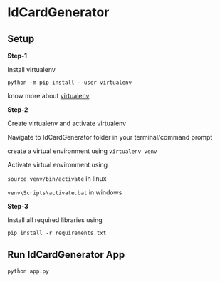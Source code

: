 # IdCardGenerator

## Setup

**Step-1**

Install virtualenv

`python -m pip install --user virtualenv`

know more about [virtualenv](https://docs.python.org/3/tutorial/venv.html)

**Step-2**

Create virtualenv and activate virtualenv

Navigate to IdCardGenerator folder in your terminal/command prompt

create a virtual environment using 
`virtualenv venv`

Activate virtual environment using

`source venv/bin/activate` in linux 

`venv\Scripts\activate.bat` in windows


**Step-3**

Install all required libraries using

`pip install -r requirements.txt`


## Run IdCardGenerator App

`python app.py`